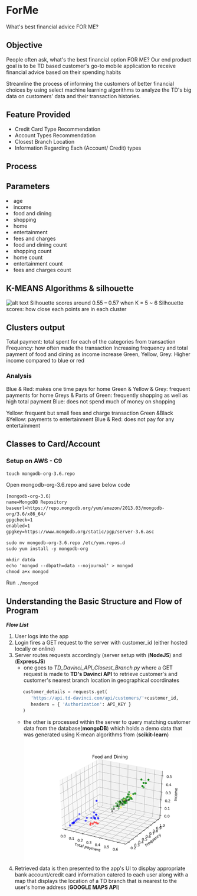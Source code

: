 # ForMe
What's best financial advice FOR ME?

## Objective
People often ask, what's the best financial option FOR ME?
Our end product goal is to be TD based customer's go-to mobile application to receive financial advice based on their spending habits

Streamline the process of informing the customers of better financial choices by using select machine learning algorithms to analyze the TD's big data on customers' data and their transaction histories.

## Feature Provided
<ul>
   <li>Credit Card Type Recommendation</li>
   <li>Account Types Recommendation</li>
   <li>Closest Branch Location</li>
   <li>Information Regarding Each (Account/ Credit) types</li>
</ul>

## Process
## Parameters
<li>age</li>
<li>income</li>
<li>food and dining</li>
<li>shopping</li>
<li>home</li>
<li>entertainment</li>
<li>fees and charges</li>
<li>food and dining count</li>
<li>shopping count</li>
<li>home count</li>
<li>entertainment count</li>
<li>fees and charges count</li>

## K-MEANS Algorithms & silhouette
![alt text](https://raw.githubusercontent.com/jsong336/README)
Silhouette scores around 0.55 – 0.57 when K = 5 ~ 6
Silhouette scores: how close each points are in each cluster

## Clusters output 
Total payment: total spent for each of the categories from transaction
Frequency: how often made the transaction
Increasing frequency and total payment of food and dining as income increase
Green, Yellow, Grey: Higher income compared to blue or red


### Analysis
Blue & Red: makes one time pays for home 
Green & Yellow & Grey: frequent payments for home
Greys & Parts of Green: frequently shopping as well as high total payment
Blue: does not spend much of money on shopping


Yellow: frequent but small fees and charge transaction
Green &Black &Yellow: payments to entertainment
Blue & Red: does not pay for any entertainment 

## Classes to Card/Account




### Setup on AWS - C9
```
touch mongodb-org-3.6.repo
```
Open mongodb-org-3.6.repo and save below code
```
[mongodb-org-3.6]
name=MongoDB Repository
baseurl=https://repo.mongodb.org/yum/amazon/2013.03/mongodb-org/3.6/x86_64/
gpgcheck=1
enabled=1
gpgkey=https://www.mongodb.org/static/pgp/server-3.6.asc
```
```
sudo mv mongodb-org-3.6.repo /etc/yum.repos.d
sudo yum install -y mongodb-org
```
```
mkdir datda
echo 'mongod --dbpath=data --nojournal' > mongod
chmod a+x mongod
```
Run ``` ./mongod ```


## Understanding the Basic Structure and Flow of Program
***Flow List***
1. User logs into the app
2. Login fires a GET request to the server with customer_id (either hosted locally or online)
3. Server routes requests accordingly (server setup with (**NodeJS**) and (**ExpressJS**)
   - one goes to *TD_Davinci_API_Closest_Branch.py* where a GET request is made to **TD's Davinci API** to retrieve customer's and customer's nearest branch location in geographical coordinates
   ```python
      customer_details = requests.get(
         'https://api.td-davinci.com/api/customers/'+customer_id,
         headers = { 'Authorization': API_KEY }
      )
   ```
   - the other is processed within the server to query matching customer data from the database(**mongoDB**) which holds a demo data that was generated using K-mean algorithms from (**scikit-learn**)
  ![alt text](https://raw.githubusercontent.com/hPark0811/ForMe/master/server/Tools/KMEAN/graph/Food_Dining.png)
4. Retrieved data is then presented to the app's UI to display appropriate bank account/credit card information catered to each user along with a map that displays the location of a TD branch that is nearest to the user's home address (**GOOGLE MAPS API**)

